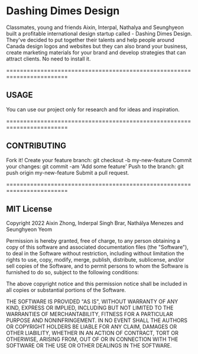 # Dashing Dimes Design

Classmates, young and friends Aixin, Interpal, Nathalya and Seunghyeon built a profitable international design startup called - Dashing Dimes Design. They've decided to put together their talents and help people around Canada design logos and websites but they can also brand your business, create marketing materials for your brand and develop strategies that can attract clients.
No need to install it.

========================================================================

## USAGE
You can use our project only for research and for ideas and inspiration.

========================================================================

## CONTRIBUTING
Fork it! Create your feature branch: git checkout -b my-new-feature Commit your changes: git commit -am 'Add some feature' Push to the branch: git push origin my-new-feature Submit a pull request.

========================================================================

## MIT License
Copyright 2022 Aixin Zhong, Inderpal Singh Brar, Nathálya Menezes and Seunghyeon Yeom

Permission is hereby granted, free of charge, to any person obtaining a copy of this software and associated documentation files (the "Software"), to deal in the Software without restriction, including without limitation the rights to use, copy, modify, merge, publish, distribute, sublicense, and/or sell copies of the Software, and to permit persons to whom the Software is furnished to do so, subject to the following conditions:

The above copyright notice and this permission notice shall be included in all copies or substantial portions of the Software.

THE SOFTWARE IS PROVIDED "AS IS", WITHOUT WARRANTY OF ANY KIND, EXPRESS OR IMPLIED, INCLUDING BUT NOT LIMITED TO THE WARRANTIES OF MERCHANTABILITY, FITNESS FOR A PARTICULAR PURPOSE AND NONINFRINGEMENT. IN NO EVENT SHALL THE AUTHORS OR COPYRIGHT HOLDERS BE LIABLE FOR ANY CLAIM, DAMAGES OR OTHER LIABILITY, WHETHER IN AN ACTION OF CONTRACT, TORT OR OTHERWISE, ARISING FROM, OUT OF OR IN CONNECTION WITH THE SOFTWARE OR THE USE OR OTHER DEALINGS IN THE SOFTWARE.
